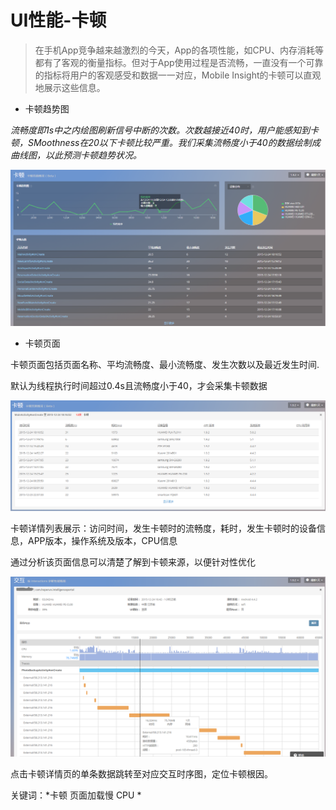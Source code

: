 # UI性能-卡顿

>在手机App竞争越来越激烈的今天，App的各项性能，如CPU、内存消耗等都有了客观的衡量指标。但对于App使用过程是否流畅，一直没有一个可靠的指标将用户的客观感受和数据一一对应，Mobile Insight的卡顿可以直观地展示这些信息。

* 卡顿趋势图

*流畅度即1s中之内绘图刷新信号中断的次数。次数越接近40时，用户能感知到卡顿，SMoothness在20以下卡顿比较严重。我们采集流畅度小于40的数据绘制成曲线图，以此预测卡顿趋势状况。*

![](slow.png)

* 卡顿页面

卡顿页面包括页面名称、平均流畅度、最小流畅度、发生次数以及最近发生时间.

默认为线程执行时间超过0.4s且流畅度小于40，才会采集卡顿数据

![](slow2.png)

卡顿详情列表展示：访问时间，发生卡顿时的流畅度，耗时，发生卡顿时的设备信息，APP版本，操作系统及版本，CPU信息

通过分析该页面信息可以清楚了解到卡顿来源，以便针对性优化

![](interactive3.png)

点击卡顿详情页的单条数据跳转至对应交互时序图，定位卡顿根因。


关键词：*卡顿 页面加载慢 CPU *
